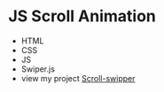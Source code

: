 # JS Scroll Animation 
- HTML
- CSS
- JS
- Swiper.js
- view my project [Scroll-swipper](https://kadirov-fariddun.github.io/Scroll-animation-site/)
